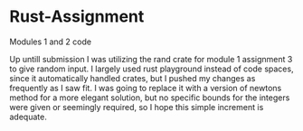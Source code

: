 # Rust-Assignment
Modules 1 and 2 code

Up untill submission I was utilizing the rand crate for module 1 assignment 3 to give random input.
I largely used rust playground instead of code spaces, since it automatically handled crates, but I pushed my changes as frequently as I saw fit.
I was going to replace it with a version of newtons method for a more elegant solution, but no specific bounds for the integers were given or seemingly required, so I hope this simple increment is adequate.
